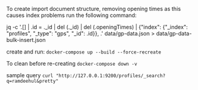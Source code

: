 To create import document structure, removing opening times as this causes index problems run the following command:

jq -c '.[]  | .id = ._id | del (._id) | del (.openingTimes) | {"index": {"_index": "profiles", "_type": "gps", "_id": .id}}, .' data/gp-data.json > data/gp-data-bulk-insert.json 

create and run: `docker-compose up --build --force-recreate`

To clean before re-creating `docker-compose down -v`

sample query `curl "http://127.0.0.1:9200/profiles/_search?q=ramdeehul&pretty"`
